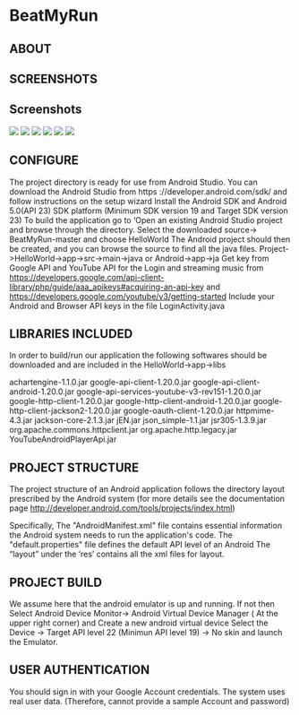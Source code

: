 # BeatMyRun

## ABOUT

## SCREENSHOTS

## Screenshots
![](UI/ui1.png)
![](UI/ui5.png)
![](UI/ui7.png)
![](UI/ui11.png)
![](UI/ui17.png)
![](UI/ui19.png)


## CONFIGURE

The project directory is ready for use from Android Studio. 
You can download the Android Studio from https ://developer.android.com/sdk/ and follow instructions on the setup wizard 
Install the Android SDK and Android 5.0(API 23) SDK platform (Minimum SDK version 19 and Target SDK version 23)
To build the application go to ‘Open an existing Android Studio project and browse through the directory.
Select the downloaded source-> BeatMyRun-master and choose HelloWorld
The Android project should then be created, and you can browse the source to find all the java files.
Project->HelloWorld->app->src->main->java or
Android->app->ja
Get key from Google API and YouTube API for the Login and streaming music from 
https://developers.google.com/api-client-library/php/guide/aaa_apikeys#acquiring-an-api-key and
https://developers.google.com/youtube/v3/getting-started
Include your Android and Browser API keys in the file LoginActivity.java

## LIBRARIES INCLUDED

In order to build/run our application the following softwares should be downloaded and are included in the HelloWorld->app->libs

achartengine-1.1.0.jar
google-api-client-1.20.0.jar
google-api-client-android-1.20.0.jar
google-api-services-youtube-v3-rev151-1.20.0.jar
google-http-client-1.20.0.jar
google-http-client-android-1.20.0.jar
google-http-client-jackson2-1.20.0.jar
google-oauth-client-1.20.0.jar
httpmime-4.3.jar
jackson-core-2.1.3.jar
jEN.jar
json_simple-1.1.jar
jsr305-1.3.9.jar
org.apache.commons.httpclient.jar
org.apache.http.legacy.jar
YouTubeAndroidPlayerApi.jar

## PROJECT STRUCTURE

The project structure of an Android application follows the directory layout prescribed by the Android system (for more details see the documentation page http://developer.android.com/tools/projects/index.html)

Specifically,
The "AndroidManifest.xml" file contains essential information the Android system needs to run the application's code.
The "default.properties" file defines the default API level of an Android
The “layout” under the ‘res’ contains all the xml files for layout.

## PROJECT BUILD

We assume here that the android emulator is up and running. If not then 
Select Android Device Monitor-> Android Virtual Device Manager ( At the upper right corner) and Create a new android virtual device 
Select the Device -> Target API level 22 (Minimun API level 19) -> No skin and launch the Emulator.

## USER AUTHENTICATION

You should sign in with your Google Account credentials. The system uses real user data. (Therefore, cannot provide a sample Account and password)
